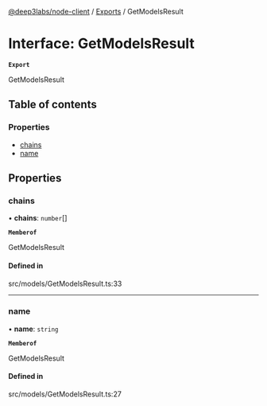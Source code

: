 [@deep3labs/node-client](../README.md) / [Exports](../modules.md) / GetModelsResult

# Interface: GetModelsResult

**`Export`**

GetModelsResult

## Table of contents

### Properties

- [chains](GetModelsResult.md#chains)
- [name](GetModelsResult.md#name)

## Properties

### chains

• **chains**: `number`[]

**`Memberof`**

GetModelsResult

#### Defined in

src/models/GetModelsResult.ts:33

___

### name

• **name**: `string`

**`Memberof`**

GetModelsResult

#### Defined in

src/models/GetModelsResult.ts:27
